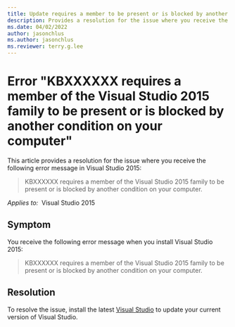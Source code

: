 ```yaml
---
title: Update requires a member to be present or is blocked by another condition
description: Provides a resolution for the issue where you receive the error "KBXXXXXX requires a member of the Visual Studio 2015 family to be present or is blocked by another condition on your computer".
ms.date: 04/02/2022
author: jasonchlus
ms.author: jasonchlus
ms.reviewer: terry.g.lee
---
```

# Error "KBXXXXXX requires a member of the Visual Studio 2015 family to be present or is blocked by another condition on your computer"

This article provides a resolution for the issue where you receive the following error message in Visual Studio 2015:

> KBXXXXXX requires a member of the Visual Studio 2015 family to be present or is blocked by another condition on your computer.

_Applies to:_&nbsp; Visual Studio 2015

## Symptom

You receive the following error message when you install Visual Studio 2015:

> KBXXXXXX requires a member of the Visual Studio 2015 family to be present or is blocked by another condition on your computer.

## Resolution

To resolve the issue, install the latest [Visual Studio](https://visualstudio.microsoft.com/downloads/) to update your current version of Visual Studio.
